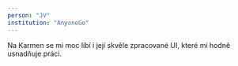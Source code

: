 ```yaml
---
person: "JV"
institution: "AnyoneGo"
---
```


Na Karmen se mi moc líbí i její skvěle zpracované UI, které mi hodně usnadňuje práci.